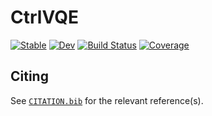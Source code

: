 # CtrlVQE

[![Stable](https://img.shields.io/badge/docs-stable-blue.svg)](https://kmsherbertvt.github.io/CtrlVQE.jl/stable/)
[![Dev](https://img.shields.io/badge/docs-dev-blue.svg)](https://kmsherbertvt.github.io/CtrlVQE.jl/dev/)
[![Build Status](https://github.com/kmsherbertvt/CtrlVQE.jl/actions/workflows/CI.yml/badge.svg?branch=main)](https://github.com/kmsherbertvt/CtrlVQE.jl/actions/workflows/CI.yml?query=branch%3Amain)
[![Coverage](https://codecov.io/gh/kmsherbertvt/CtrlVQE.jl/branch/main/graph/badge.svg)](https://codecov.io/gh/kmsherbertvt/CtrlVQE.jl)

## Citing

See [`CITATION.bib`](CITATION.bib) for the relevant reference(s).
